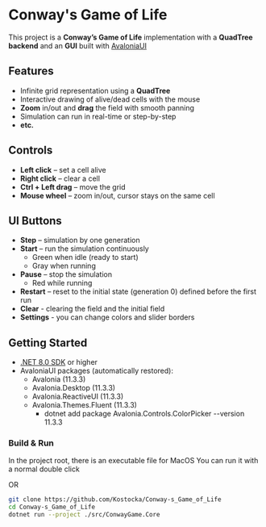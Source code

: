 # Conway's Game of Life

This project is a **Conway’s Game of Life** implementation with a **QuadTree backend** and an **GUI** built with [AvaloniaUI](https://avaloniaui.net/)


## Features
- Infinite grid representation using a **QuadTree**
- Interactive drawing of alive/dead cells with the mouse
- **Zoom** in/out and **drag** the field with smooth panning
- Simulation can run in real-time or step-by-step
- **etc.**

## Controls

- **Left click** – set a cell alive
- **Right click** – clear a cell
- **Ctrl + Left drag** – move the grid
- **Mouse wheel** – zoom in/out, cursor stays on the same cell

## UI Buttons

- **Step** – simulation by one generation
- **Start** – run the simulation continuously
  - Green when idle (ready to start)
  - Gray when running
- **Pause** – stop the simulation
  - Red while running
- **Restart** – reset to the initial state (generation 0) defined before the first run
- **Clear** - clearing the field and the initial field
- **Settings** - you can change colors and slider borders

## Getting Started
- [.NET 8.0 SDK](https://dotnet.microsoft.com/en-us/download) or higher
- AvaloniaUI packages (automatically restored):
  - Avalonia (11.3.3)
  - Avalonia.Desktop (11.3.3)
  - Avalonia.ReactiveUI (11.3.3)
  - Avalonia.Themes.Fluent (11.3.3)
    - dotnet add package Avalonia.Controls.ColorPicker --version 11.3.3


### Build & Run

In the project root, there is an executable file for MacOS
You can run it with a normal double click

OR

```bash
git clone https://github.com/Kostocka/Conway-s_Game_of_Life
cd Conway-s_Game_of_Life
dotnet run --project ./src/ConwayGame.Core